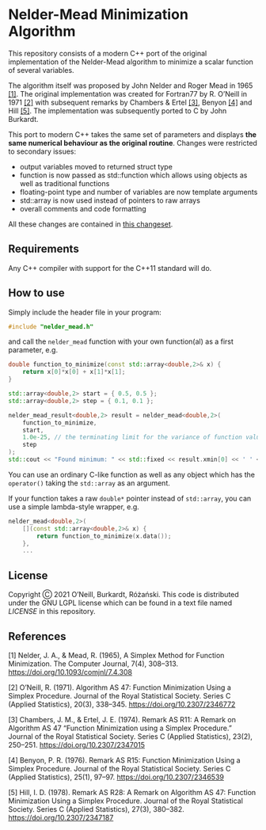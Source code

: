 Nelder-Mead Minimization Algorithm
==================================

This repository consists of a modern C++ port of the original implementation
of the Nelder-Mead algorithm to minimize a scalar function of several variables.

The algorithm itself was proposed by John Nelder and Roger Mead in 1965
[[1]](https://doi.org/10.1093/comjnl/7.4.308).
The original implementation was created for Fortran77 by R. O’Neill in 1971
[[2]](https://doi.org/10.2307/2346772)
with subsequent remarks by Chambers & Ertel [[3]](https://doi.org/10.2307/2347015),
Benyon [[4]](https://doi.org/10.2307/2346539)
and Hill [[5]](https://doi.org/10.2307/2347187).
The implementation was subsequently ported to C by John Burkardt.

This port to modern C++ takes the same set of parameters and displays
**the same numerical behaviour as the original routine**.
Changes were restricted to secondary issues:
* output variables moved to returned struct type
* function is now passed as std::function which allows using objects as well as traditional functions
* floating-point type and number of variables are now template arguments
* std::array is now used instead of pointers to raw arrays
* overall comments and code formatting

All these changes are contained in
[this changeset](https://github.com/develancer/nelder-mead/commit/b159c43f50f3a7dcaeb1d2c119b944d216dcf9ca).

## Requirements

Any C++ compiler with support for the C++11 standard will do.

## How to use

Simply include the header file in your program:
```C++
#include "nelder_mead.h"
```
and call the `nelder_mead` function with your own function(al) as a
first parameter, e.g.
```C++
double function_to_minimize(const std::array<double,2>& x) {
    return x[0]*x[0] + x[1]*x[1];
}

std::array<double,2> start = { 0.5, 0.5 };
std::array<double,2> step = { 0.1, 0.1 };

nelder_mead_result<double,2> result = nelder_mead<double,2>(
    function_to_minimize,
    start,
    1.0e-25, // the terminating limit for the variance of function values
    step
);
std::cout << "Found minimum: " << std::fixed << result.xmin[0] << ' ' << result.xmin[1] << std::endl;
```
You can use an ordinary C-like function as well as any object which has the
`operator()` taking the `std::array` as an argument.

If your function takes a raw `double*` pointer instead of `std::array`, you
can use a simple lambda-style wrapper, e.g.
```C++
nelder_mead<double,2>(
    [](const std::array<double,2>& x) {
        return function_to_minimize(x.data());
    },
    ...
```

## License

Copyright Ⓒ 2021 O’Neill, Burkardt, Różański.
This code is distributed under the GNU LGPL license
which can be found in a text file named *LICENSE* in this repository.

## References

[1] Nelder, J. A., & Mead, R. (1965), A Simplex Method for Function Minimization.
The Computer Journal, 7(4), 308–313. https://doi.org/10.1093/comjnl/7.4.308

[2] O’Neill, R. (1971). Algorithm AS 47:
Function Minimization Using a Simplex Procedure.
Journal of the Royal Statistical Society. Series C (Applied Statistics),
20(3), 338–345. https://doi.org/10.2307/2346772

[3] Chambers, J. M., & Ertel, J. E. (1974). Remark AS R11:
A Remark on Algorithm AS 47 “Function Minimization using a Simplex Procedure.”
Journal of the Royal Statistical Society. Series C (Applied Statistics),
23(2), 250–251. https://doi.org/10.2307/2347015

[4] Benyon, P. R. (1976). Remark AS R15:
Function Minimization Using a Simplex Procedure.
Journal of the Royal Statistical Society. Series C (Applied Statistics),
25(1), 97–97. https://doi.org/10.2307/2346539

[5] Hill, I. D. (1978). Remark AS R28: A Remark on Algorithm AS 47:
Function Minimization Using a Simplex Procedure.
Journal of the Royal Statistical Society. Series C (Applied Statistics),
27(3), 380–382. https://doi.org/10.2307/2347187
